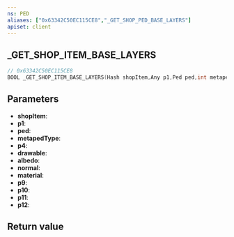 ```yaml
---
ns: PED
aliases: ["0x63342C50EC115CE8","_GET_SHOP_PED_BASE_LAYERS"]
apiset: client
---
```

## _GET_SHOP_ITEM_BASE_LAYERS

```c
// 0x63342C50EC115CE8
BOOL _GET_SHOP_ITEM_BASE_LAYERS(Hash shopItem,Any p1,Ped ped,int metapedType,BOOL p4,Hash* drawable,Hash* albedo,Hash* normal,Hash* material,Hash* p9,Hash* p10,Hash* p11,Hash* p12);
```


## Parameters
* **shopItem**:
* **p1**:
* **ped**:
* **metapedType**:
* **p4**:
* **drawable**:
* **albedo**:
* **normal**:
* **material**:
* **p9**:
* **p10**:
* **p11**:
* **p12**:

## Return value